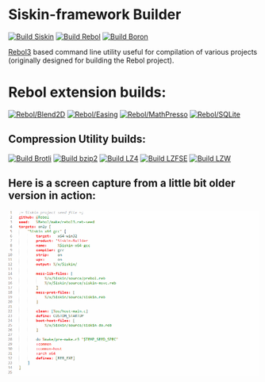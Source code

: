 # Siskin-framework Builder

[![Build Siskin](https://github.com/Siskin-framework/Builder/actions/workflows/siskin.yml/badge.svg)](https://github.com/Siskin-framework/Builder/actions/workflows/siskin.yml)
[![Build Rebol](https://github.com/Siskin-framework/Builder/actions/workflows/rebol.yml/badge.svg)](https://github.com/Siskin-framework/Builder/actions/workflows/rebol.yml)
[![Build Boron](https://github.com/Siskin-framework/Builder/actions/workflows/boron.yml/badge.svg)](https://github.com/Siskin-framework/Builder/actions/workflows/boron.yml)

[Rebol3](https://github.com/Siskin-framework/Rebol) based command line utility useful for compilation of various projects (originally designed for building the Rebol project).

# Rebol extension builds:

[![Rebol/Blend2D](https://github.com/Siskin-framework/Builder/actions/workflows/rebol-blend2d.yml/badge.svg)](https://github.com/Siskin-framework/Builder/actions/workflows/rebol-blend2d.yml)
[![Rebol/Easing](https://github.com/Siskin-framework/Builder/actions/workflows/rebol-easing.yml/badge.svg)](https://github.com/Siskin-framework/Builder/actions/workflows/rebol-easing.yml)
[![Rebol/MathPresso](https://github.com/Siskin-framework/Builder/actions/workflows/rebol-mathpresso.yml/badge.svg)](https://github.com/Siskin-framework/Builder/actions/workflows/rebol-mathpresso.yml)
[![Rebol/SQLite](https://github.com/Siskin-framework/Builder/actions/workflows/rebol-sqlite.yml/badge.svg)](https://github.com/Siskin-framework/Builder/actions/workflows/rebol-sqlite.yml)

## Compression Utility builds:
[![Build Brotli](https://github.com/Siskin-framework/Builder/actions/workflows/brotli.yml/badge.svg)](https://github.com/Siskin-framework/Builder/actions/workflows/brotli.yml)
[![Build bzip2](https://github.com/Siskin-framework/Builder/actions/workflows/bzip2.yml/badge.svg)](https://github.com/Siskin-framework/Builder/actions/workflows/bzip2.yml)
[![Build LZ4](https://github.com/Siskin-framework/Builder/actions/workflows/lz4.yml/badge.svg)](https://github.com/Siskin-framework/Builder/actions/workflows/lz4.yml)
[![Build LZFSE](https://github.com/Siskin-framework/Builder/actions/workflows/lzfse.yml/badge.svg)](https://github.com/Siskin-framework/Builder/actions/workflows/lzfse.yml) 
[![Build LZW](https://github.com/Siskin-framework/Builder/actions/workflows/lzw.yml/badge.svg)](https://github.com/Siskin-framework/Builder/actions/workflows/lzw.yml)

## Here is a screen capture from a little bit older version in action:

![](https://raw.githubusercontent.com/Oldes/media/master/screens/build-siskin.gif "Building a Rebol based utility")
